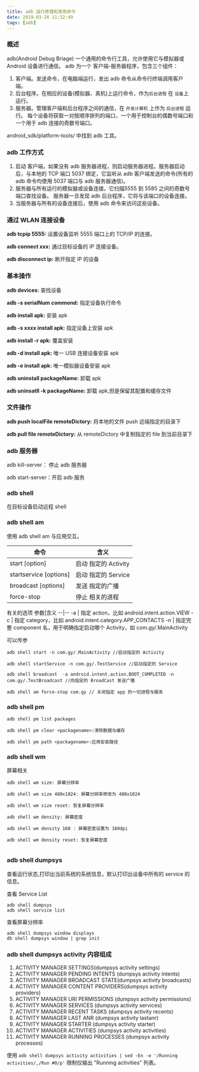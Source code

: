 ```yaml
---
title: adb 运行原理和常用命令
date: 2019-03-26 11:32:49
tags: [adb]
---
```


### 概述

adb(Android Debug Briage) 一个通用的命令行工具，允许使用它与模拟器或 Android 设备进行通信。 adb 为一个 客户端-服务器程序，包含三个组件：
1. 客户端。发送命令，在电脑端运行，发出 adb 命令从命令行终端调用客户端。
2. 后台程序。在相应的设备(模拟器、真机)上运行命令，作为`后台进程` 在 `设备`上运行。
3. 服务器。管理客户端和后台程序之间的通信，在 `开发计算机` 上作为 `后台进程` 运行。 每个设备将获取一对按顺序排列的端口，一个用于控制台的偶数号端口和一个用于 adb 连接的奇数号端口。


android_sdk/platform-tools/ 中找到 adb 工具。

### adb 工作方式

1. 启动 客户端，如果没有 adb 服务器进程，则启动服务器进程。服务器启动后，与本地的 TCP 端口 5037 绑定，它监听从 adb 客户端发送的命令(所有的 adb 命令均使用 5037 端口与 adb 服务器通信)。
2. 服务器与所有运行的模拟器或设备连接。它扫描5555 到 5585 之间的奇数号端口查找设备。 服务器一旦发现 adb 后台程序，它将与该端口的设备连接。
3. 当服务器与所有的设备连接后，使用 adb 命令来访问这些设备。

<!-- more -->
### 通过 WLAN 连接设备

**adb tcpip 5555:** 设置设备监听 5555 端口上的 TCP/IP 的连接。

**adb connect xxx:**  通过目标设备的 IP 连接设备。

**adb disconnect ip:** 断开指定 IP 的设备 

### 基本操作

**adb devices:** 查找设备

**adb -s serialNum commond:** 指定设备执行命令

**adb install apk:** 安装 apk

**adb -s xxxx install apk:** 指定设备上安装 apk

**adb install -r apk:** 覆盖安装

**adb -d install apk:** 唯一 USB 连接设备安装 apk

**adb -e install apk:** 唯一模拟器设备安装 apk

**adb uninstall packageName:** 卸载 apk

**adb uninsatll -k packageName:** 卸载 apk,但是保留其配置和缓存文件

### 文件操作 

**adb push localFile remoteDictory:** 将本地的文件 push 远端指定的目录下

**adb pull file remoteDictory:** 从 remoteDictory 中复制指定的 file 到当前目录下

### adb 服务器

adb kill-server： 停止 adb 服务器

adb start-server：开启 adb 服务

### adb shell 

在目标设备启动远程 shell 


### adb shell am

使用 adb shell am 与应用交互。


|命令|含义|
--|--
start [option] <Intent>|启动 <Intent> 指定的 Activity
startservice [options] <INTENT>|	启动 <INTENT> 指定的 Service
broadcast [options] <INTENT>	|发送 <INTENT> 指定的广播
force-stop <packagename>|	停止 <packagename> 相关的进程

<Intent> 有关的选项
参数|含义
--|--
-a | <ACTION>	指定 action，比如 android.intent.action.VIEW
-c | <CATEGORY>	指定 category，比如 android.intent.category.APP_CONTACTS
-n | <COMPONENT>	指定完整 component 名，用于明确指定启动哪个 Activity，如 com.gy/.MainActivity

<Intent> 可以传参

```
adb shell start -n com.gy/.MainActivity //启动指定的 Activity

adb shell startService -n com.gy/.TestService //启动指定的 Service

adb shell broadcast  -a android.intent.action.BOOT_COMPLETED -n com.gy/.TestBroadcast //向指定的 BroadCast 发送广播

adb shell am force-stop com.gy // 关闭指定 app 的一切进程与服务
```

### adb shell pm 

```
adb shell pm list packages

adb shell pm clear <packagename>:清除数据与缓存

adb shell pm path <packagename>:应用安装路径

```

### adb shell wm 
屏幕相关

```
adb shell wm size: 屏幕分辨率

adb shell wm size 480x1024: 屏幕分辨率修改为 480x1024

adb shell wm size reset: 恢复屏幕分辨率

adb shell wm density: 屏幕密度

adb shell wm density 160 : 屏幕密度设置为 160dpi

adb shell wm density reset: 恢复屏幕密度


```

### adb shell dumpsys 

查看运行状态,打印出当前系统的系统信息，默认打印出设备中所有的 service 的信息。

查看 Service List

```
adb shell dumpsys
adb shell service list
```
查看屏幕分辨率
```
adb shell dumpsys window displays
db shell dumpsys window | grep init
```


### adb shell dumpsys activity 内容组成

1. ACTIVITY MANAGER SETTINGS(dumpsys activity settings)
2. ACTIVITY MANAGER PENDING INTENTS (dumpsys activity intents)
3. ACTIVITY MANAGER BROADCAST STATE(dumpsys activity broadcasts)
4. ACTIVITY MANAGER CONTENT PROVIDERS(dumpsys activity providers)
5. ACTIVITY MANAGER URI PERMISSIONS (dumpsys activity permissions)
6. ACTIVITY MANAGER SERVICES (dumpsys activity services)
7. ACTIVITY MANAGER RECENT TASKS (dumpsys activity recents)
8. ACTIVITY MANAGER LAST ANR (dumpsys activity lastanr)
9. ACTIVITY MANAGER STARTER (dumpsys activity starter)
10. ACTIVITY MANAGER ACTIVITIES (dumpsys activity activities)
11. ACTIVITY MANAGER RUNNING PROCESSES (dumpsys activity processes)


使用 `adb shell dumpsys activity activities | sed -En -e '/Running activities/,/Run #0/p'` 限制仅输出 "Running activities" 列表。